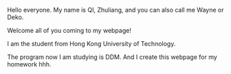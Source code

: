 <!DOCTYPE html>
<html>
    <body>
        <p>Hello everyone. My name is QI, Zhuliang, and you can also call me Wayne or Deko.</p>
        <p>Welcome all of you coming to my webpage!</p>
        <p>I am the student from Hong Kong University of Technology.</p>
        <p>The program now I am studying is DDM. And I create this webpage for my homework hhh.</p>
    </body>
</html>

